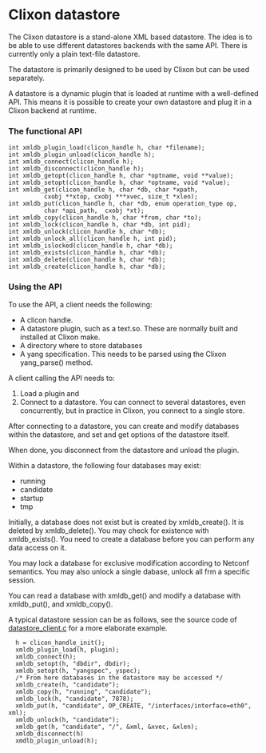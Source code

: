 # Clixon datastore

The Clixon datastore is a stand-alone XML based datastore. The idea is
to be able to use different datastores backends with the same
API. There is currently only a plain text-file datastore.

The datastore is primarily designed to be used by Clixon but can be used
separately.  

A datastore is a dynamic plugin that is loaded at runtime with a
well-defined API. This means it is possible to create your own
datastore and plug it in a Clixon backend at runtime. 

### The functional API
```
int xmldb_plugin_load(clicon_handle h, char *filename);
int xmldb_plugin_unload(clicon_handle h);
int xmldb_connect(clicon_handle h);
int xmldb_disconnect(clicon_handle h);
int xmldb_getopt(clicon_handle h, char *optname, void **value);
int xmldb_setopt(clicon_handle h, char *optname, void *value);
int xmldb_get(clicon_handle h, char *db, char *xpath,
	      cxobj **xtop, cxobj ***xvec, size_t *xlen);
int xmldb_put(clicon_handle h, char *db, enum operation_type op, 
	      char *api_path,  cxobj *xt);
int xmldb_copy(clicon_handle h, char *from, char *to);
int xmldb_lock(clicon_handle h, char *db, int pid);
int xmldb_unlock(clicon_handle h, char *db);
int xmldb_unlock_all(clicon_handle h, int pid);
int xmldb_islocked(clicon_handle h, char *db);
int xmldb_exists(clicon_handle h, char *db);
int xmldb_delete(clicon_handle h, char *db);
int xmldb_create(clicon_handle h, char *db);
```

### Using the API

To use the API, a client needs the following:
- A clicon handle. 
- A datastore plugin, such as a text.so. These are normally built and installed at Clixon make.
- A directory where to store databases
- A yang specification. This needs to be parsed using the Clixon yang_parse() method.

A client calling the API needs to: 
1. Load a plugin and 
2. Connect to a datastore. 
You can connect to several datastores, even concurrently,
but in practice in Clixon, you connect to a single store. 

After connecting to a datastore, you can create and modify databases
within the datastore, and set and get options of the datastore itself.

When done, you disconnect from the datastore and unload the plugin.

Within a datastore, the following four databases may exist:
- running
- candidate
- startup
- tmp

Initially, a database does not exist but is created by
xmldb_create(). It is deleted by xmldb_delete(). You may check for
existence with xmldb_exists(). You need to create a database before
you can perform any data access on it.

You may lock a database for exclusive modification according to
Netconf semantics. You may also unlock a single dabase, unlock all frm
a specific session.

You can read a database with xmldb_get() and modify a database with
xmldb_put(), and xmldb_copy().

A typical datastore session can be as follows, see the source code of
[datastore_client.c](datastore_client.c) for a more elaborate example.

```
  h = clicon_handle_init();
  xmldb_plugin_load(h, plugin);
  xmldb_connect(h);
  xmldb_setopt(h, "dbdir", dbdir);
  xmldb_setopt(h, "yangspec", yspec);
  /* From here databases in the datastore may be accessed */
  xmldb_create(h, "candidate");
  xmldb_copy(h, "running", "candidate");
  xmldb_lock(h, "candidate", 7878);
  xmldb_put(h, "candidate", OP_CREATE, "/interfaces/interface=eth0", xml);
  xmldb_unlock(h, "candidate");
  xmldb_get(h, "candidate", "/", &xml, &xvec, &xlen);
  xmldb_disconnect(h)
  xmdlb_plugin_unload(h);
```


